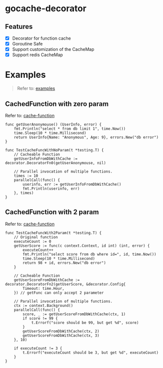 # gocache-decorator
## Features
- [x] Decorator for function cache
- [x] Goroutine Safe
- [x] Support customization of the CacheMap
- [x] Support redis CacheMap

# Examples
> Refer to: [examples](https://github.com/ahuigo/gocache-decorator/blob/main/examples)

## CachedFunction with zero param
Refer to: [cache-function](https://github.com/ahuigo/gocache-decorator/blob/main/examples/cache-function_test.go)

    func getUserAnonymouse() (UserInfo, error) {
        fmt.Println("select * from db limit 1", time.Now())
        time.Sleep(10 * time.Millisecond)
        return UserInfo{Name: "Anonymous", Age: 9}, errors.New("db error")
    }

    func TestCacheFuncWithNoParam(t *testing.T) {
        // Cacheable Function
        getUserInfoFromDbWithCache := decorator.DecoratorFn0(getUserAnonymouse, nil) 

        // Parallel invocation of multiple functions.
        times := 10
        parallelCall(func() {
            userinfo, err := getUserInfoFromDbWithCache()
            fmt.Println(userinfo, err)
        }, times)
    }


## CachedFunction with 2 param
Refer to: [cache-function](https://github.com/ahuigo/gocache-decorator/blob/main/examples/cache-function_test.go)

    func TestCacheFuncWith2Param(t *testing.T) {
        // Original function
        executeCount := 0
        getUserScore := func(c context.Context, id int) (int, error) {
            executeCount++
            fmt.Println("select score from db where id=", id, time.Now())
            time.Sleep(10 * time.Millisecond)
            return 98 + id, errors.New("db error")
        }

        // Cacheable Function
        getUserScoreFromDbWithCache := decorator.DecoratorFn2(getUserScore, &decorator.Config{
            Timeout: time.Hour,
        }) // getFunc can only accept 2 parameter

        // Parallel invocation of multiple functions.
        ctx := context.Background()
        parallelCall(func() {
            score, _ := getUserScoreFromDbWithCache(ctx, 1)
            if score != 99 {
                t.Errorf("score should be 99, but get %d", score)
            }
            getUserScoreFromDbWithCache(ctx, 2)
            getUserScoreFromDbWithCache(ctx, 3)
        }, 10)

        if executeCount != 3 {
            t.Errorf("executeCount should be 3, but get %d", executeCount)
        }
    }
